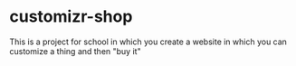 # customizr-shop

This is a project for school in which you create a website in which you can customize a thing and then "buy it"